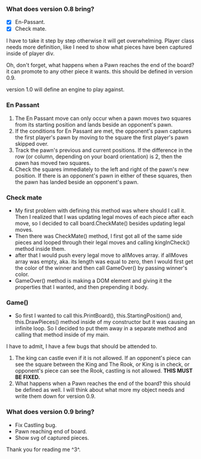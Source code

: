 ### What does version 0.8 bring?
- [x] En-Passant.
- [x] Check mate.

I have to take it step by step otherwise it will get overwhelming.
Player class needs more definition, like I need to show what pieces have been captured inside of player div.

Oh, don't forget, what happens when a Pawn reaches the end of the board? it can promote to any other piece it wants. this should be defined in version 0.9.

version 1.0 will define an engine to play against.


### En Passant
1. The En Passant move can only occur when a pawn moves two squares from its starting position and lands beside an opponent's pawn.
2. If the conditions for En Passant are met, the opponent's pawn captures the first player's pawn by moving to the square the first player's pawn skipped over.
3. Track the pawn's previous and current positions. If the difference in the row (or column, depending on your board orientation) is 2, then the pawn has moved two squares.
4. Check the squares immediately to the left and right of the pawn's new position. If there is an opponent's pawn in either of these squares, then the pawn has landed beside an opponent's pawn.

### Check mate
- My first problem with defining this method was where should I call it. Then I realized that I was updating legal moves of each piece after each move, so I decided to call board.CheckMate() besides updating legal moves.
- Then there was CheckMate() method, I first got all of the same side pieces and looped through their legal moves and calling kingInCheck() method inside them.
- after that I would push every legal move to allMoves array. if allMoves array was empty, aka. its length was equal to zero, then I would first get the color of the winner and then call GameOver() by passing winner's color.
- GameOver() method is making a DOM element and giving it the properties that I wanted, and then prepending it body.

### Game()
- So first I wanted to call this.PrintBoard(), this.StartingPosition() and, this.DrawPieces() method inside of my constructor but it was causing an infinite loop. So I decided to put them away in a separate method and calling that method inside of my main.

I have to admit, I have a few bugs that should be attended to.
1. The king can castle even if it is not allowed. If an opponent's piece can see the square between the King and The Rook, or King is in check, or opponent's piece can see the Rook, castling is not allowed. **THIS MUST BE FIXED.**
2. What happens when a Pawn reaches the end of the board? this should be defined as well. I will think about what more my object needs and write them down for version 0.9.

### What does version 0.9 bring?
- Fix Castling bug.
- Pawn reaching end of board.
- Show svg of captured pieces.




Thank you for reading me ^3^.